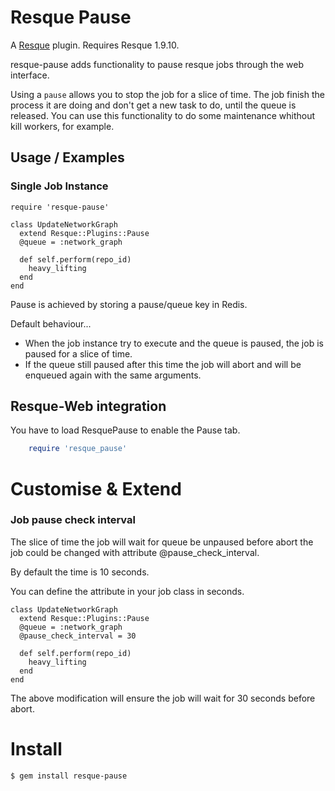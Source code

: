 Resque Pause
============

A [Resque][rq] plugin. Requires Resque 1.9.10.

resque-pause adds functionality to pause resque jobs through the web interface.

Using a `pause` allows you to stop the job for a slice of time.
The job finish the process it are doing and don't get a new task to do,
until the queue is released.
You can use this functionality to do some maintenance whithout kill workers, for example.

Usage / Examples
----------------

### Single Job Instance

    require 'resque-pause'

    class UpdateNetworkGraph
      extend Resque::Plugins::Pause
      @queue = :network_graph

      def self.perform(repo_id)
        heavy_lifting
      end
    end

Pause is achieved by storing a pause/queue key in Redis.

Default behaviour...

* When the job instance try to execute and the queue is paused, the job is paused for a slice of time.
* If the queue still paused after this time the job will abort and will be enqueued again with the same arguments.


Resque-Web integration
----------------------

You have to load ResquePause to enable the Pause tab.

```ruby
    require 'resque_pause'
```

Customise & Extend
==================

### Job pause check interval

The slice of time the job will wait for queue be unpaused before abort the job
could be changed with attribute @pause_check_interval.

By default the time is 10 seconds.

You can define the attribute in your job class in seconds.

    class UpdateNetworkGraph
      extend Resque::Plugins::Pause
      @queue = :network_graph
      @pause_check_interval = 30

      def self.perform(repo_id)
        heavy_lifting
      end
    end

The above modification will ensure the job will wait for 30 seconds before abort.


Install
=======

    $ gem install resque-pause

[rq]: http://github.com/defunkt/resque
[resque-pause]: https://github.com/wandenberg/resque-pause
